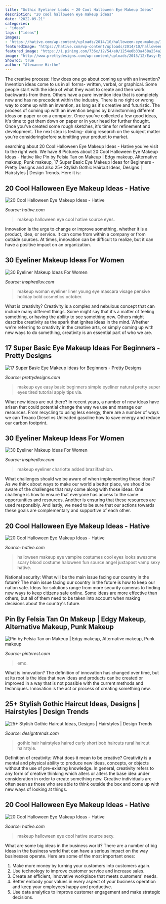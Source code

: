 ```yaml
---
title: "Gothic Eyeliner Looks ~ 20 Cool Halloween Eye Makeup Ideas"
description: "20 cool halloween eye makeup ideas"
date: "2022-09-21"
categories:
- "ideas"
tags: ["ideas"]
images:
- "https://hative.com/wp-content/uploads/2014/10/halloween-eye-makeup/16-halloween-eye-makeup-ideas.jpg"
featuredImage: "https://hative.com/wp-content/uploads/2014/10/halloween-eye-makeup/16-halloween-eye-makeup-ideas.jpg"
featured_image: "https://i.pinimg.com/736x/12/54/e0/1254e0b33a458a254a27178f11035984.jpg"
image: "http://www.prettydesigns.com/wp-content/uploads/2015/12/Easy-Eye-Makeup.jpg"
ShowToc: true
author: "Alexanne Hirthe"
---
```



The creative process: How does one go about coming up with an invention?
Invention ideas come to us in all forms- written, verbal, or graphical. Some people start with the idea of what they want to create and then work backwards from there. Others have a pure invention idea that is completely new and has no precedent within the industry. There is no right or wrong way to come up with an invention, as long as it's creative and futuristic. The process of coming up with an invention begins by brainstorming different ideas on paper or on a computer. Once you've collected a few good ideas, it's time to get them down on paper or in your head for further thought. Once you've created some rough sketches, it's time for refinement and development. The next step is testing- doing research on the subject matter you're consideringbefore submitting your product to market.

	

		
searching about 20 Cool Halloween Eye Makeup Ideas - Hative you've visit to the right web. We have 8 Pictures about 20 Cool Halloween Eye Makeup Ideas - Hative like Pin by Felsia Tan on Makeup | Edgy makeup, Alternative makeup, Punk makeup, 17 Super Basic Eye Makeup Ideas for Beginners - Pretty Designs and also 25+ Stylish Gothic Haircut Ideas, Designs | Hairstyles | Design Trends. Here it is:
		
    
## 20 Cool Halloween Eye Makeup Ideas - Hative

<img loading=lazy src="https://hative.com/wp-content/uploads/2014/10/halloween-eye-makeup/18-halloween-eye-makeup-ideas.jpg" onerror="this.onerror=null;this.src='https://tse3.mm.bing.net/th?id=OIP.fsrKy_37C-OHAOTX7TQhqAHaKg&amp;pid=15.1';" alt="20 Cool Halloween Eye Makeup Ideas - Hative">

_Source: hative.com_

>makeup halloween eye cool hative source eyes. 

	

Innovation is the urge to change or improve something, whether it is a product, idea, or service. It can come from within a company or from outside sources. At times, innovation can be difficult to realize, but it can have a positive impact on an organization.

    
## 30 Eyeliner Makeup Ideas For Women

<img loading=lazy src="http://www.inspiredluv.com/wp-content/uploads/2016/09/24-Eyeliner-Makeup-Ideas.jpg" onerror="this.onerror=null;this.src='https://tse4.mm.bing.net/th?id=OIP.ai4LmJArsYa0HKz33Cs4CwHaLk&amp;pid=15.1';" alt="30 Eyeliner Makeup Ideas For Women">

_Source: inspiredluv.com_

>makeup woman eyeliner liner young eye mascara visage pensive holiday bold cosmetics october. 

	

What is creativity?
Creativity is a complex and nebulous concept that can include many different things. Some might say that it's a matter of feeling something, or having the ability to see something new. Others might describe creativity as the spark that ignites ideas in the mind. Whether we're referring to creativity in the creative arts, or simply coming up with new ways to do something, creativity is an essential part of who we are.

    
## 17 Super Basic Eye Makeup Ideas For Beginners - Pretty Designs

<img loading=lazy src="http://www.prettydesigns.com/wp-content/uploads/2015/12/Easy-Eye-Makeup.jpg" onerror="this.onerror=null;this.src='https://tse4.mm.bing.net/th?id=OIP.5B4oTOC8THOhVAB4r4gAFQHaLH&amp;pid=15.1';" alt="17 Super Basic Eye Makeup Ideas for Beginners - Pretty Designs">

_Source: prettydesigns.com_

>makeup eye easy basic beginners simple eyeliner natural pretty super eyes tired tutorial apply tips via. 

	

What new ideas are out there?
In recent years, a number of new ideas have arisen that could potential change the way we use and manage our resources. From recycling to using less energy, there are a number of ways we can Texaco Diesel vs Unleaded gasoline how to save energy and reduce our carbon footprint.

    
## 30 Eyeliner Makeup Ideas For Women

<img loading=lazy src="http://www.inspiredluv.com/wp-content/uploads/2016/09/23-Eyeliner-Makeup-Ideas.jpg" onerror="this.onerror=null;this.src='https://tse2.mm.bing.net/th?id=OIP.RPsT8xYnUU67orgB6rBZvgHaJ4&amp;pid=15.1';" alt="30 Eyeliner Makeup Ideas For Women">

_Source: inspiredluv.com_

>makeup eyeliner charlotte added brazilfashion. 

	

What challenges should we be aware of when implementing these ideas?
As we think about ways to make our world a better place, we should be aware of the challenges that may come along with those ideas. One challenge is how to ensure that everyone has access to the same opportunities and resources. Another is ensuring that these resources are used responsibly. And lastly, we need to be sure that our actions towards these goals are complementary and supportive of each other.

    
## 20 Cool Halloween Eye Makeup Ideas - Hative

<img loading=lazy src="https://hative.com/wp-content/uploads/2014/10/halloween-eye-makeup/16-halloween-eye-makeup-ideas.jpg" onerror="this.onerror=null;this.src='https://tse4.mm.bing.net/th?id=OIP.SxFLSzpd_sHRPPWoGSAxJwHaNV&amp;pid=15.1';" alt="20 Cool Halloween Eye Makeup Ideas - Hative">

_Source: hative.com_

>halloween makeup eye vampire costumes cool eyes looks awesome scary blood costume haloween fun source angel juxtapost vamp sexy hative. 

	

National security: What will be the main issue facing our country in the future?
The main issue facing our country in the future is how to keep our nation safe. Ideas for solutions range from more security cameras to finding new ways to keep citizens safe online. Some ideas are more effective than others, but all of them need to be taken into account when making decisions about the country's future.

    
## Pin By Felsia Tan On Makeup | Edgy Makeup, Alternative Makeup, Punk Makeup

<img loading=lazy src="https://i.pinimg.com/736x/12/54/e0/1254e0b33a458a254a27178f11035984.jpg" onerror="this.onerror=null;this.src='https://tse3.mm.bing.net/th?id=OIP.1S6GtABdI1zd3OjUVtapHAHaHI&amp;pid=15.1';" alt="Pin by Felsia Tan on Makeup | Edgy makeup, Alternative makeup, Punk makeup">

_Source: pinterest.com_

>emo. 

	

What is innovation?
The definition of innovation has changed over time, but at its root is the idea that new ideas and products can be created or improved in a way that is not possible with the current methods and techniques. Innovation is the act or process of creating something new.

    
## 25+ Stylish Gothic Haircut Ideas, Designs | Hairstyles | Design Trends

<img loading=lazy src="https://images.designtrends.com/wp-content/uploads/2016/03/19100327/Rural-Black-Haired-Gothic.jpg" onerror="this.onerror=null;this.src='https://tse2.mm.bing.net/th?id=OIP.hN9ewYi6JstFmJCk-sjA1gHaLI&amp;pid=15.1';" alt="25+ Stylish Gothic Haircut Ideas, Designs | Hairstyles | Design Trends">

_Source: designtrends.com_

>gothic hair hairstyles haired curly short bob haircuts rural haircut hairstyle. 

	

Definition of creativity: What does it mean to be creative?
Creativity is a mental and physical ability to produce new ideas, concepts, or objects without the use of pre-existing knowledge. In general, creativity refers to any form of creative thinking which alters or alters the base idea under consideration in order to create something new. Creative individuals are often seen as those who are able to think outside the box and come up with new ways of looking at things.

    
## 20 Cool Halloween Eye Makeup Ideas - Hative

<img loading=lazy src="https://hative.com/wp-content/uploads/2014/10/halloween-eye-makeup/11-halloween-eye-makeup-ideas.jpg" onerror="this.onerror=null;this.src='https://tse1.mm.bing.net/th?id=OIP.evZy6mfi9r8wbZePOBRsSwHaLI&amp;pid=15.1';" alt="20 Cool Halloween Eye Makeup Ideas - Hative">

_Source: hative.com_

>makeup halloween eye cool hative source sexy. 

	

What are some big ideas in the business world?
There are a number of big ideas in the business world that can have a serious impact on the way businesses operate. Here are some of the most important ones: 
1. Make more money by turning your customers into customers again.
2. Use technology to improve customer service and increase sales.
3. Create an efficient, innovative workplace that meets customers' needs.
4. Better embody your values in every aspect of your business operation and keep your employees happy and productive.
5. Use data analytics to improve customer engagement and make strategic decisions.

